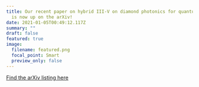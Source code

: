 ```yaml
---
title: Our recent paper on hybrid III-V on diamond photonics for quantum nodes
  is now up on the arXiv!
date: 2021-01-05T00:49:12.117Z
summary: ""
draft: false
featured: true
image:
  filename: featured.png
  focal_point: Smart
  preview_only: false
---
```

[Find the arXiv listing here](https://arxiv.org/abs/2012.15018)